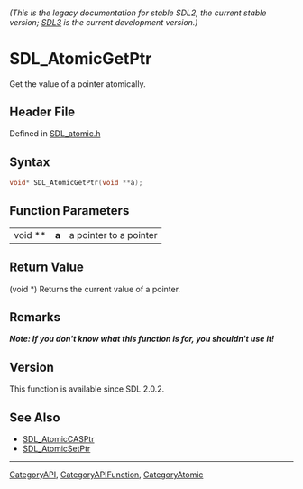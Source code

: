 ###### (This is the legacy documentation for stable SDL2, the current stable version; [SDL3](https://wiki.libsdl.org/SDL3/) is the current development version.)
# SDL_AtomicGetPtr

Get the value of a pointer atomically.

## Header File

Defined in [SDL_atomic.h](https://github.com/libsdl-org/SDL/blob/SDL2/include/SDL_atomic.h)

## Syntax

```c
void* SDL_AtomicGetPtr(void **a);
```

## Function Parameters

|         |       |                        |
| ------- | ----- | ---------------------- |
| void ** | **a** | a pointer to a pointer |

## Return Value

(void *) Returns the current value of a pointer.

## Remarks

***Note: If you don't know what this function is for, you shouldn't use
it!***

## Version

This function is available since SDL 2.0.2.

## See Also

- [SDL_AtomicCASPtr](SDL_AtomicCASPtr)
- [SDL_AtomicSetPtr](SDL_AtomicSetPtr)

----
[CategoryAPI](CategoryAPI), [CategoryAPIFunction](CategoryAPIFunction), [CategoryAtomic](CategoryAtomic)

